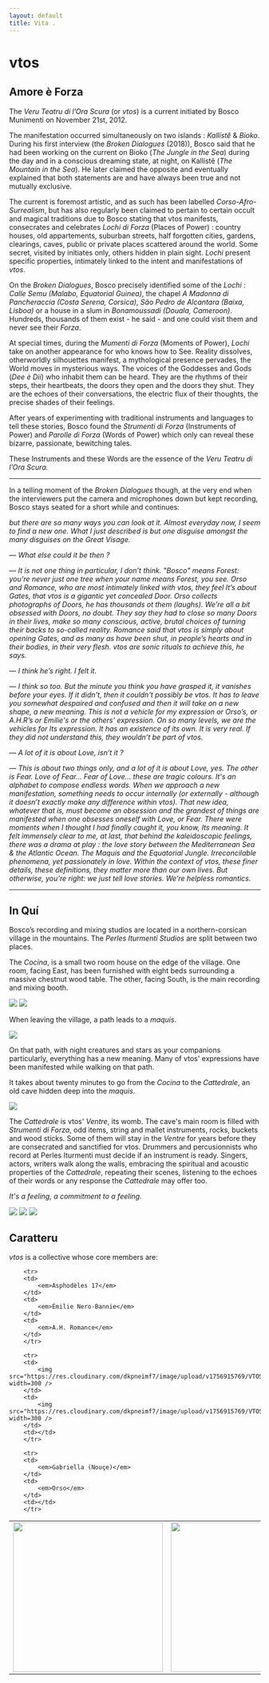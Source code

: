 ```yaml
---
layout: default
title: Vita .
---
```


# vtos

## Amore è Forza

The *Veru Teatru di l’Ora Scura* (or *vtos*) is a current initiated by Bosco Munimenti on November 21st, 2012.

The manifestation occurred simultaneously on two islands : <em>*Kallístê*</em> & <em>*Bioko*</em>. During his first interview (the *Broken Dialogues* (2018)), Bosco said that he had been working on the current on Bioko (*The Jungle in the Sea*) during the day and in a conscious dreaming state, at night, on Kallístê (*The Mountain in the Sea*). He later claimed the opposite and eventually explained that both statements are and have always been true and not mutually exclusive.

The  current is foremost artistic, and as such has been labelled *Corso-Afro-Surrealism*, but has also regularly been claimed to pertain to certain occult and magical traditions due to Bosco stating that vtos manifests, consecrates and celebrates *Lochi di Forza* (Places of Power) : country houses, old appartements, suburban streets, half forgotten cities, gardens, clearings, caves, public or private places scattered around the world. Some secret, visited by initiates only, others hidden in plain sight. <em>Lochi</em> present specific properties, intimately linked to the intent and manifestations of *vtos*.

On the *Broken Dialogues*, Bosco precisely identified some of the <em>Lochi</em> : *Calle Semu (Malabo, Equatorial Guinea)*, the chapel *A Madonna di Pancheraccia (Costa Serena, Corsica)*, *São Pedro de Alcantara (Baixa, Lisboa)* or a house in a slum in *Bonamoussadi (Douala, Cameroon)*. Hundreds, thousands of them exist - he said - and one could visit them and never see their <em>Forza</em>.

At special times, during the *Mumenti di Forza* (Moments of Power), *Lochi* take on another appearance for who knows how to See. Reality dissolves, otherworldly silhouettes manifest, a mythological presence pervades, the World moves in mysterious ways. The voices of the Goddesses and Gods (*Dee è Dii*) who inhabit them can be heard. They are the rhythms of their steps, their heartbeats, the doors they open and the doors they shut. They are the echoes of their conversations, the electric flux of their thoughts, the precise shades of their feelings. 

After years of experimenting with traditional instruments and languages to tell these stories, Bosco found the *Strumenti di Forza* (Instruments of Power) and *Parolle di Forza* (Words of Power) which only can reveal these bizarre, passionate, bewitching tales. 

These Instruments and these Words are the essence of the *Veru Teatru di l’Ora Scura.*

<hr />

In a telling moment of the *Broken Dialogues* though, at the very end when the interviewers put the camera and microphones down but kept recording, Bosco stays seated for a short while and continues: 

<i>but there are so many ways you can look at it. Almost everyday now, I seem to find a new one. What I just described is but one disguise amongst the many disguises on the *Great Visage*.</i>

— <i>What else could it be then ?</i>

— <i>It is not one thing in particular, I don’t think. "Bosco" means Forest: you’re never just one tree when your name means Forest, you see. Orso and Romance, who are most intimately linked with vtos, they feel It’s about Gates, that vtos is a gigantic yet concealed Door. Orso collects photographs of Doors, he has thousands ot them (laughs). We’re all a bit obsessed with Doors, no doubt. They say they had to close so many Doors in their lives, make so many conscious, active, brutal choices of turning their backs to so-called reality. Romance said that vtos is simply about opening Gates, and as many as have been shut, in people’s hearts and in their bodies, in their very flesh. vtos are sonic rituals to achieve this, he says.</i>

— <i>I think he’s right. I felt it.</i> 

— <i>I think so too. But the minute you think you have grasped it, it vanishes before your eyes. If it didn't, then it couldn't possibly be vtos. It has to leave you somewhat despaired and confused and then it will take on a new shape, a new meaning. This is not a vehicle for my expression or Orso’s, or A.H.R’s or Emilie's or the others’ expression. On so many levels, we are the vehicles for Its expression. It has an existence of its own. It is very real. If they did not understand this, they wouldn’t be part of vtos.</i>

— <i>A lot of it is about Love, isn’t it ?</i>

— <i>This is about two things only, and a lot of it is about Love, yes. The other is Fear. Love of Fear… Fear of Love… these are tragic colours. It's an alphabet to compose endless words. When we approach a new manifestation, something needs to occur internally (or externally - although it doesn’t exactly make any difference within vtos). That new idea, whatever that is, must become an obsession and the grandest of things are manifested when one obsesses oneself with Love, or Fear. There were moments when I thought I had finally caught it, you know, Its meaning. It felt immensely clear to me, at last, that behind the kaleidoscopic feelings, there was a drama at play : the love story between the Mediterranean Sea & the Atlantic Ocean. The Maquis and the Equatorial Jungle. Irreconcilable phenomena, yet passionately in love. Within the context of vtos, these finer details, these definitions, they matter more than our own lives. But otherwise, you’re right: we just tell love stories. We’re helpless romantics.</i>

<hr />

## In Quí

Bosco’s recording and mixing studios are located in a northern-corsican village in the mountains. The *Perles Iturmenti Studios* are split between two places.

The <em>Cocina</em>, is a small two room house on the edge of the village. One room, facing East, has been furnished with eight beds surrounding a massive chestnut wood table. The other, facing South, is the main recording and mixing booth.

<img src="https://res.cloudinary.com/dkpneimf7/image/upload/v1678972645/ruelle_jyh7jy.png" />
<img src="https://res.cloudinary.com/dkpneimf7/image/upload/v1678972624/rooftop_odfvqz.png" />

When leaving the village, a path leads to a <em>maquis</em>.

<img src="https://res.cloudinary.com/dkpneimf7/image/upload/v1678972619/path_am5t7f.png" />

On that path, with night creatures and stars as your companions particularly, everything has a new meaning. Many of vtos' expressions have been manifested while walking on that path.

It takes about twenty minutes to go from the <em>Cocina</em> to the <em>Cattedrale</em>, an old cave hidden deep into the <em>maquis</em>.

<img src="https://res.cloudinary.com/dkpneimf7/image/upload/v1678959384/cave_awgi4k.png" />

The *Cattedrale* is vtos' *Ventre*, its womb. The cave's main room is filled with *Strumenti di Forza*, odd items, string and mallet instruments, rocks, buckets and wood sticks. Some of them will stay in the *Ventre* for years before they are consecrated and sanctified for vtos. Drummers and percusionnists who record at Perles Iturmenti must decide if an instrument is ready. Singers, actors, writers walk along the walls, embracing the spiritual and acoustic properties of the *Cattedrale*, repeating their scenes, listening to the echoes of their words or any response the *Cattedrale* may offer too.

*It's a feeling, a commitment to a feeling.*

<img src="https://res.cloudinary.com/dkpneimf7/image/upload/v1678959385/cave2_tsajht.png" />

<img src="https://res.cloudinary.com/dkpneimf7/image/upload/v1678959385/carnets1_bhmiu1.png" />

<img src="https://res.cloudinary.com/dkpneimf7/image/upload/v1678959384/carnets2_qzgats.png" />

## Caratteru

<em>vtos</em> is a collective whose core members are:

<table>
	    <tr>
		<td>
			<img src="https://res.cloudinary.com/dkpneimf7/image/upload/v1756915769/VTOS%20Members/asphodeles17_v7rr4i.png" width=300 />	
		</td>
		<td>
			<img src="https://res.cloudinary.com/dkpneimf7/image/upload/v1756915769/VTOS%20Members/emilienerobannie_wby5un.png" width=300 />	
		</td>
		<td>
			<img src="https://res.cloudinary.com/dkpneimf7/image/upload/v1756915769/VTOS%20Members/ahromance_ktvvnv.png" width=300 />	
		</td>
		</tr>
		
		<tr>
		<td>
			<em>Asphodèles 17</em> 
		</td>
		<td>
			<em>Émilie Nero-Bannie</em> 
		</td>
		<td>
			<em>A.H. Romance</em> 
		</td>
		</tr>
		
		<tr>
		<td>
			<img src="https://res.cloudinary.com/dkpneimf7/image/upload/v1756915769/VTOS%20Members/gabriellanouce_teng25.png" width=300 />	
		</td>
		<td>
			<img src="https://res.cloudinary.com/dkpneimf7/image/upload/v1756915769/VTOS%20Members/orso_uaimhe.png" width=300 />	
		</td>
		<td></td>
		</tr>
		
		<tr>
		<td>
			<em>Gabriella (Nouçe)</em> 
		</td>
		<td>
			<em>Orso</em> 
		</td>
		<td></td>
		</tr>
</table>